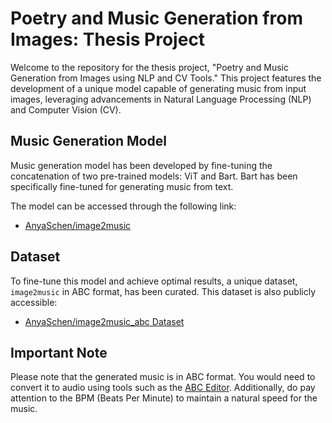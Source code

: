 # Poetry and Music Generation from Images: Thesis Project

Welcome to the repository for the thesis project, "Poetry and Music Generation from Images using NLP and CV Tools." This project features the development of a unique model capable of generating music from input images, leveraging advancements in Natural Language Processing (NLP) and Computer Vision (CV).

## Music Generation Model

Music generation model has been developed by fine-tuning the concatenation of two pre-trained models: ViT and Bart. Bart has been specifically fine-tuned for generating music from text. 

The model can be accessed through the following link:
- [AnyaSchen/image2music](https://huggingface.co/AnyaSchen/image2music)

## Dataset 

To fine-tune this model and achieve optimal results, a unique dataset, `image2music` in ABC format, has been curated. This dataset is also publicly accessible:

- [AnyaSchen/image2music_abc Dataset](https://huggingface.co/datasets/AnyaSchen/image2music_abc)

## Important Note 

Please note that the generated music is in ABC format. You would need to convert it to audio using tools such as the [ABC Editor](https://editor.drawthedots.com/). Additionally, do pay attention to the BPM (Beats Per Minute) to maintain a natural speed for the music.

 
